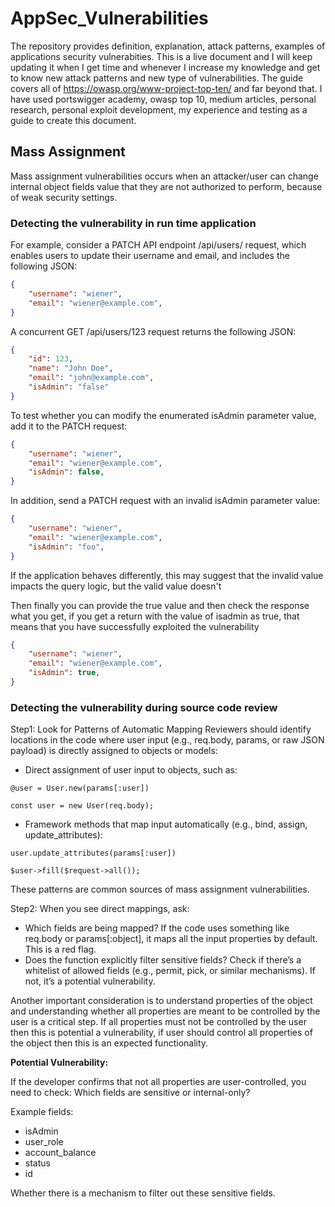 # AppSec_Vulnerabilities

The repository provides definition, explanation, attack patterns, examples of applications security vulnerabities.
This is a live document and I will keep updating it when I get time and whenever I increase my knowledge and get to know new attack
patterns and new type of vulnerabilities. The guide covers all of https://owasp.org/www-project-top-ten/ and far beyond that. 
I have used portswigger academy, owasp top 10, medium articles, personal research, personal exploit development, my experience and testing as
a guide to create this document. 

## Mass Assignment 
Mass assignment vulnerabilities occurs when an attacker/user can change internal object fields value that they are not authorized to perform, because
of weak security settings. 

### Detecting the vulnerability in run time application

For example, consider a PATCH API endpoint /api/users/ request, which enables users to update their username and email, and includes the following JSON:

```json
{
    "username": "wiener",
    "email": "wiener@example.com",
}
```

A concurrent GET /api/users/123 request returns the following JSON:

```json
{
    "id": 123,
    "name": "John Doe",
    "email": "john@example.com",
    "isAdmin": "false"
}
```

To test whether you can modify the enumerated isAdmin parameter value, add it to the PATCH request:

```json
{
    "username": "wiener",
    "email": "wiener@example.com",
    "isAdmin": false,
}
```
In addition, send a PATCH request with an invalid isAdmin parameter value:

```json
{
    "username": "wiener",
    "email": "wiener@example.com",
    "isAdmin": "foo",
}
```

If the application behaves differently, this may suggest that the invalid value impacts the query logic, but the valid value doesn't

Then finally you can provide the true value and then check the response what you get, if you get a return with the value of isadmin as true, that
means that you have successfully exploited the vulnerability

```json
{
    "username": "wiener",
    "email": "wiener@example.com",
    "isAdmin": true,
}
```


### Detecting the vulnerability during source code review
Step1: Look for Patterns of Automatic Mapping
Reviewers should identify locations in the code where user input (e.g., req.body, params, or raw JSON payload) is directly assigned to objects or models:
  - Direct assignment of user input to objects, such as:

```
@user = User.new(params[:user])
```

```
const user = new User(req.body);
```

  - Framework methods that map input automatically (e.g., bind, assign, update_attributes):

```
user.update_attributes(params[:user])
```

```
$user->fill($request->all());
```

These patterns are common sources of mass assignment vulnerabilities.

Step2: When you see direct mappings, ask:
- Which fields are being mapped? If the code uses something like req.body or params[:object], it maps all the input properties by default. This is a red flag.
- Does the function explicitly filter sensitive fields? Check if there’s a whitelist of allowed fields (e.g., permit, pick, or similar mechanisms). If not, it’s a potential vulnerability.

Another important consideration is to understand properties of the object and understanding whether all properties are meant to be controlled by the user is a critical step.
If all properties must not be controlled by the user then this is potential a vulnerability, if user should control all properties of the object then this is an expected functionality.

**Potential Vulnerability:** 

If the developer confirms that not all properties are user-controlled, you need to check:
Which fields are sensitive or internal-only?

Example fields: 

- isAdmin
- user_role
- account_balance
- status
- id

Whether there is a mechanism to filter out these sensitive fields.

